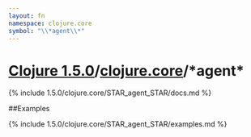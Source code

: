 ```yaml
---
layout: fn
namespace: clojure.core
symbol: "\\*agent\\*"
---
```


# [Clojure 1.5.0](../../)/[clojure.core](../)/\*agent\*

{% include 1.5.0/clojure.core/STAR_agent_STAR/docs.md %}

##Examples

{% include 1.5.0/clojure.core/STAR_agent_STAR/examples.md %}

